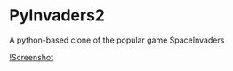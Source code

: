 PyInvaders2
===========

A python-based clone of the popular game SpaceInvaders

[!Screenshot](/screenshots/screenshot_001.png)

